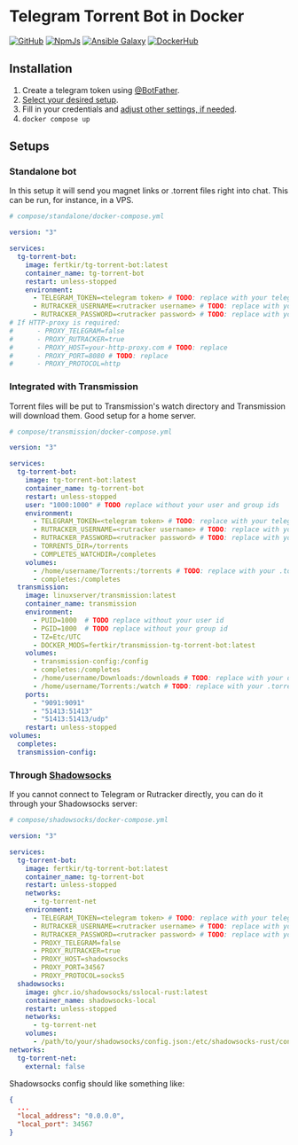 # Telegram Torrent Bot in Docker
[![GitHub](https://img.shields.io/github/issues/fertkir/tg-torrent-bot-node?logo=github)](https://github.com/fertkir/tg-torrent-bot-node "view the source code")
[![NpmJs](https://img.shields.io/npm/v/tg-torrent-bot?logo=npm)](https://www.npmjs.com/package/tg-torrent-bot "npm package")
[![Ansible Galaxy](https://img.shields.io/static/v1.svg?label=collection&message=fertkir.tg_torrent_bot&logo=ansible&color=blue)](https://galaxy.ansible.com/fertkir/tg_torrent_bot "Ansible Galaxy collection")
[![DockerHub](https://img.shields.io/docker/v/fertkir/tg-torrent-bot?logo=docker)](https://hub.docker.com/r/fertkir/tg-torrent-bot "view on DockerHub")

## Installation
1. Create a telegram token using [@BotFather](https://t.me/BotFather).
2. [Select your desired setup](#setups).
3. Fill in your credentials and [adjust other settings, if needed](https://github.com/fertkir/tg-torrent-bot-node#configuration).
4. `docker compose up`

<h2 id="setups">Setups</h3>

### Standalone bot
In this setup it will send you magnet links or .torrent files right into chat.
This can be run, for instance, in a VPS.
```yaml
# compose/standalone/docker-compose.yml

version: "3"

services:
  tg-torrent-bot:
    image: fertkir/tg-torrent-bot:latest
    container_name: tg-torrent-bot
    restart: unless-stopped
    environment:
      - TELEGRAM_TOKEN=<telegram token> # TODO: replace with your telegram token
      - RUTRACKER_USERNAME=<rutracker username> # TODO: replace with your rutracker username
      - RUTRACKER_PASSWORD=<rutracker password> # TODO: replace with your rutracker password
# If HTTP-proxy is required:
#      - PROXY_TELEGRAM=false
#      - PROXY_RUTRACKER=true
#      - PROXY_HOST=your-http-proxy.com # TODO: replace
#      - PROXY_PORT=8080 # TODO: replace
#      - PROXY_PROTOCOL=http

```

### Integrated with Transmission
Torrent files will be put to Transmission's watch directory and Transmission will download them.
Good setup for a home server.
```yaml
# compose/transmission/docker-compose.yml

version: "3"

services:
  tg-torrent-bot:
    image: tg-torrent-bot:latest
    container_name: tg-torrent-bot
    restart: unless-stopped
    user: "1000:1000" # TODO replace without your user and group ids
    environment:
      - TELEGRAM_TOKEN=<telegram token> # TODO: replace with your telegram token
      - RUTRACKER_USERNAME=<rutracker username> # TODO: replace with your rutracker username
      - RUTRACKER_PASSWORD=<rutracker password> # TODO: replace with your rutracker password
      - TORRENTS_DIR=/torrents
      - COMPLETES_WATCHDIR=/completes
    volumes:
      - /home/username/Torrents:/torrents # TODO: replace with your .torrent files directory
      - completes:/completes
  transmission:
    image: linuxserver/transmission:latest
    container_name: transmission
    environment:
      - PUID=1000  # TODO replace without your user id
      - PGID=1000  # TODO replace without your group id
      - TZ=Etc/UTC
      - DOCKER_MODS=fertkir/transmission-tg-torrent-bot:latest
    volumes:
      - transmission-config:/config
      - completes:/completes
      - /home/username/Downloads:/downloads # TODO: replace with your downloads directory
      - /home/username/Torrents:/watch # TODO: replace with your .torrent files directory
    ports:
      - "9091:9091"
      - "51413:51413"
      - "51413:51413/udp"
    restart: unless-stopped
volumes:
  completes:
  transmission-config:

```

### Through [Shadowsocks](https://github.com/shadowsocks/shadowsocks-rust)
If you cannot connect to Telegram or Rutracker directly, you can do it through your Shadowsocks server:
```yaml
# compose/shadowsocks/docker-compose.yml

version: "3"

services:
  tg-torrent-bot:
    image: fertkir/tg-torrent-bot:latest
    container_name: tg-torrent-bot
    restart: unless-stopped
    networks:
      - tg-torrent-net
    environment:
      - TELEGRAM_TOKEN=<telegram token> # TODO: replace with your telegram token
      - RUTRACKER_USERNAME=<rutracker username> # TODO: replace with your rutracker username
      - RUTRACKER_PASSWORD=<rutracker password> # TODO: replace with your rutracker password
      - PROXY_TELEGRAM=false
      - PROXY_RUTRACKER=true
      - PROXY_HOST=shadowsocks
      - PROXY_PORT=34567
      - PROXY_PROTOCOL=socks5
  shadowsocks:
    image: ghcr.io/shadowsocks/sslocal-rust:latest
    container_name: shadowsocks-local
    restart: unless-stopped
    networks:
      - tg-torrent-net
    volumes:
      - /path/to/your/shadowsocks/config.json:/etc/shadowsocks-rust/config.json
networks:
  tg-torrent-net:
    external: false

```
Shadowsocks config should like something like:
```json
{
  ...
  "local_address": "0.0.0.0",
  "local_port": 34567
}

```
